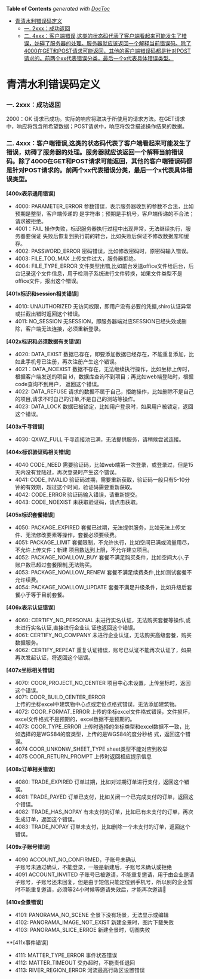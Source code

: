 <!-- START doctoc generated TOC please keep comment here to allow auto update -->
<!-- DON'T EDIT THIS SECTION, INSTEAD RE-RUN doctoc TO UPDATE -->
**Table of Contents**  *generated with [DocToc](https://github.com/thlorenz/doctoc)*

- [青清水利错误码定义](#%E9%9D%92%E6%B8%85%E6%B0%B4%E5%88%A9%E9%94%99%E8%AF%AF%E7%A0%81%E5%AE%9A%E4%B9%89)
    - [一. 2xxx：成功返回](#%E4%B8%80-2xxx%E6%88%90%E5%8A%9F%E8%BF%94%E5%9B%9E)
    - [二. 4xxx：客户端错误,这类的状态码代表了客户端看起来可能发生了错误，妨碍了服务器的处理。服务器就应该返回一个解释当前错误码。除了4000在GET和POST请求可能返回，其他的客户端错误码都是针对POST请求的。前两个xx代表错误分类，最后一个x代表具体错误类型。](#%E4%BA%8C-4xxx%E5%AE%A2%E6%88%B7%E7%AB%AF%E9%94%99%E8%AF%AF%E8%BF%99%E7%B1%BB%E7%9A%84%E7%8A%B6%E6%80%81%E7%A0%81%E4%BB%A3%E8%A1%A8%E4%BA%86%E5%AE%A2%E6%88%B7%E7%AB%AF%E7%9C%8B%E8%B5%B7%E6%9D%A5%E5%8F%AF%E8%83%BD%E5%8F%91%E7%94%9F%E4%BA%86%E9%94%99%E8%AF%AF%E5%A6%A8%E7%A2%8D%E4%BA%86%E6%9C%8D%E5%8A%A1%E5%99%A8%E7%9A%84%E5%A4%84%E7%90%86%E6%9C%8D%E5%8A%A1%E5%99%A8%E5%B0%B1%E5%BA%94%E8%AF%A5%E8%BF%94%E5%9B%9E%E4%B8%80%E4%B8%AA%E8%A7%A3%E9%87%8A%E5%BD%93%E5%89%8D%E9%94%99%E8%AF%AF%E7%A0%81%E9%99%A4%E4%BA%864000%E5%9C%A8get%E5%92%8Cpost%E8%AF%B7%E6%B1%82%E5%8F%AF%E8%83%BD%E8%BF%94%E5%9B%9E%E5%85%B6%E4%BB%96%E7%9A%84%E5%AE%A2%E6%88%B7%E7%AB%AF%E9%94%99%E8%AF%AF%E7%A0%81%E9%83%BD%E6%98%AF%E9%92%88%E5%AF%B9post%E8%AF%B7%E6%B1%82%E7%9A%84%E5%89%8D%E4%B8%A4%E4%B8%AAxx%E4%BB%A3%E8%A1%A8%E9%94%99%E8%AF%AF%E5%88%86%E7%B1%BB%E6%9C%80%E5%90%8E%E4%B8%80%E4%B8%AAx%E4%BB%A3%E8%A1%A8%E5%85%B7%E4%BD%93%E9%94%99%E8%AF%AF%E7%B1%BB%E5%9E%8B)

<!-- END doctoc generated TOC please keep comment here to allow auto update -->

# 青清水利错误码定义
### 一. 2xxx：成功返回

>
2000：OK
    请求已成功。实际的响应将取决于所使用的请求方法。在GET请求中，响应将包含所希望数据；POST请求中，响应将包含描述操作结果的数据。

### 二. 4xxx：客户端错误,这类的状态码代表了客户端看起来可能发生了错误，妨碍了服务器的处理。服务器就应该返回一个解释当前错误码。除了4000在GET和POST请求可能返回，其他的客户端错误码都是针对POST请求的。前两个xx代表错误分类，最后一个x代表具体错误类型。

**[400x表示通用错误]**
>
*   4000: PARAMETER_ERROR
    参数错误，表示服务器收到的参数不合法，比如预期是整型，客户端传递的
    是字符串；预期是手机号，客户端传递的不合法；请求被拒绝。
*   4001：FAIL
    操作失败，标识服务器执行过程中出现异常，无法继续执行，服务器要保证
    失败后恢复到执行前的转台，比如失败后保证不修改数据库和缓存。
*   4002: PASSWORD_ERROR
    密码错误，比如修改密码时，原密码输入错误。
*   4003: FILE_TOO_MAX
    上传文件过大，服务器拒绝。
*  4004: FILE_TYPE_ERROR
    文件类型出错,比如前台发送office文件给后台，后台记录这个文件信息，用于检测子系统进行文件转换，如果文件类型不是office文件，报出这个错误。    

**[401x标识和session相关错误]**
>
*   4010: UNAUTHORIZED
    无访问权限，即用户没有必要的凭据,shiro认证异常或拦截出错时返回这个错误。
*   4011: NO_SESSION
    无SESSION，即服务器端对应SESSION已经失效或删除，客户端无法连接，必须重新登录。

**[402x标识和必须数据有关错误]**
>
*   4020: DATA_EXIST
    数据已存在，即要添加数据已经存在，不能重复添加，比如此手机号已注册，再次注册产生这个错误。
*   4021：DATA_NOEXIST
    数据不存在，无法继续执行操作，比如坐标上传时，根据客户端发送的项目
    id，数据库查询不到项目；再比如web端登陆时，根据code查询不到用户，
    返回这个错误。
*   4022: DATA_REFUSE
    请求的数据不属于自己，拒绝操作，比如删除不是自己的项目,请求不时自己的订单,不是自己的测站等操作。
* 4023: DATA_LOCK
    数据已被锁定，比如用户登录时，如果用户被锁定，返回这个错误。 

**[403x千寻错误]**
>
*   4030: QXWZ_FULL
    千寻连接池已满，无法提供服务，请稍候尝试连接。   

**[404x标识验证码相关错误]**
>
*   4040 CODE_NEED
    需要验证码，比如web端第一次登录，或登录过，但是15天内没有登陆过，再次登录时产生这个错误。
*   4041: CODE_INVALID
    验证码过期，需要重新获取，验证码一般只有5-10分钟的有效期，超过这个时间，验证码需要重新获取。
*   4042: CODE_ERROR
    验证码输入错误，请重新提交。
*   4043: CODE_NOEXIST
    未获取验证码，请点击获取。

**[405x标识套餐错误]**
>
*   4050: PACKAGE_EXPIRED
    套餐已过期，无法提供服务，比如无法上传文件、无法修改要素等操作，套餐必须要续费。
*   4051: PACKAGE_LIMIT
    套餐限制，不允许执行，比如空间已满或流量用尽，不允许上传文件；新建
    项目数达到上限，不允许建立项目。
*   4052: PACKAGE_NOALLOW_BUY
    套餐不满足购买条件，比如空间大小,子账户数已超过套餐限制,无法购买。
*   4053: PACKAGE_NOALLOW_RENEW
    套餐不满足续费条件,比如测试套餐不允许续费。
*   4054: PACKAGE_NOALLOW_UPDATE
    套餐不满足升级条件，比如升级后套餐小于等于目前套餐。   

**[406x表示认证错误]**
>
*   4060: CERTIFY_NO_PERSONAL
    未进行实名认证，无法购买套餐等操作,或未进行实名认证,直接进行企业认
    证也返回这个错误。
*   4061: CERTIFY_NO_COMPANY
    未进行企业认证，无法购买高级套餐，购买数据服务。
*   4062: CERTIFY_REPEAT
    重复认证错误，账号已认证不能再次认证了，如果再次发起认证，将返回这个错误。

**[407x坐标相关错误]**
>
*   4070: COOR_PROJECT_NO_CENTER
    项目中心未设置，上传坐标时，返回这个错误。
*   4071: COOR_BUILD_CENTER_ERROR  
    上传的坐标excel中建筑物中心点或定位点格式错误，无法添加建筑物。
*   4072: COOR_FORMAT_ERROR
    上传的坐标excel文件格式错误，文件损坏，excel文件格式不是预期的，excel数据不是预期的。
*   4073: COOR_TYPE_ERROR
    上传时选择的坐标类型和excel数据不一致，比如选择的是WGS84的度类型，上传的是WGS84的度分秒格    式，返回这个错误。
*   4074 COOR_UNKONW_SHEET_TYPE
    sheet类型不能对应到枚举		
*   4075 COOR_RETURN_PROMPT
    上传时返回相应提示信息
    
**[408x订单相关错误]**
>
*   4080: TRADE_EXPIRED
    订单过期，比如对过期订单进行支付，返回这个错误。
*   4081: TRADE_PAYED
    订单已支付，比如关闭一个已完成支付的订单，返回这个错误。
*   4082: TRADE_HAS_NOPAY
    有未支付的订单，比如已有未支付的订单，再次生成订单，返回这个错误。     
*   4083: TRADE_NOPAY
    订单未支付，比如删除一个未支付的订单，返回这个错误。    
    
**[409x子账号错误]**    
>
* 4090 ACCOUNT_NO_CONFIRMED，子账号未确认  
    子账号未通过确认，不能登录，一般是新建后，子账号未确认或拒绝
* 4091 ACCOUNT_INVITED
    子账号已被邀请，不能重复邀请，用于由企业邀请子账号，子账号还未回复，但是由于短信只能定位到手机号，所以别的企业暂时不能重复邀请，必须等24小时候等邀请失效后，才能再次邀请
    
**[410x全景错误]**
>
*   4101: PANORAMA_NO_SCENE
    全景下没有场景，无法显示或编辑  
*   4102: PANORAMA_IMAGE_NOT_EXIST
    新建全景时，图片下载失败
*   4103: PANORAMA_SLICE_ERROE
    新建全景时，切图失败

**[411x事件错误]
>
* 4111: MATTER_TYPE_ERROR 事件状态错误
* 4112: MATTER_TIMEOUT 交办超时，不能责任退回
* 4113: RIVER_REGION_ERROR 河流最高行政区设置错误

